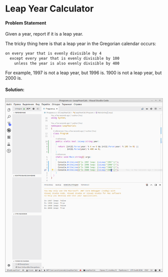 # Leap Year Calculator

#### Problem Statement

Given a year, report if it is a leap year.

The tricky thing here is that a leap year in the Gregorian calendar occurs:

```
on every year that is evenly divisible by 4
  except every year that is evenly divisible by 100
    unless the year is also evenly divisible by 400
```
  
For example, 1997 is not a leap year, but 1996 is. 1900 is not a leap year, but 2000 is.

#### Solution:

![image](https://raw.githubusercontent.com/al1s/401-prework-assignments/addLeapYCalc/LeapYearCalc/screenshot_leapYCalc.png)
